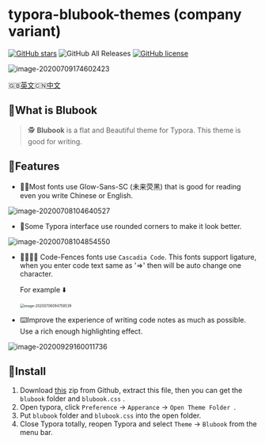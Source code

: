 # typora-blubook-themes (company variant)

[![GitHub stars](https://img.shields.io/github/stars/FishionYu/typora-blubook-theme?style=flat-square)](https://github.com/FishionYu/typora-blubook-theme/stargazers)  ![GitHub All Releases](https://img.shields.io/github/downloads/FishionYu/typora-blubook-theme/total?color=%23c060a1&style=flat-square)  [![GitHub license](https://img.shields.io/github/license/FishionYu/typora-blubook-theme?style=flat-square)](https://github.com/FishionYu/typora-blubook-theme/blob/master/LICENSE)

![image-20200709174602423](https://cdn.jsdelivr.net/gh/FishionYu/Rayyu-sPic@master/img/image-20200709174602423.png)

:gb:[英文](https://github.com/FishionYu/typora-blubook-theme):cn:[中文](https://github.com/FishionYu/typora-blubook-theme/blob/master/README2.md)

## 📘What is Blubook

> 🕵️ **Blubook** is a flat and Beautiful theme for Typora. This theme is good for writing. 

## 🌠Features

- 📝📖Most fonts use Glow-Sans-SC (未来荧黑) that is good for reading even you write Chinese or English.

![image-20200708104640527](https://cdn.jsdelivr.net/gh/FishionYu/Rayyu-sPic@master/img/image-20200708104640527.png)

- 🎨Some Typora interface use rounded corners to make it look better.

![image-20200708104854550](https://cdn.jsdelivr.net/gh/FishionYu/Rayyu-sPic@master/img/image-20200708104854550.png)

- 👨‍💻‍👩‍💻 Code-Fences fonts use `Cascadia Code`. This fonts support ligature, when you enter code text same as  '=>'  then will be auto change one character.

   For example ⬇️

   <img src="https://cdn.jsdelivr.net/gh/FishionYu/Rayyu-sPic@master/img/image-20200708094758539.png" alt="image-20200708094758539" style="zoom:50%;" />


- ⌨️Improve the experience of writing code notes as much as possible. Use a rich enough highlighting effect.

![image-20200929160011736](https://cdn.jsdelivr.net/gh/FishionYu/Rayyu-sPic@master/img/image-20200929160011736.png)

## 🔨Install

1. Download [this](https://github.com/FishionYu/typora-blubook-theme/releases/latest) zip from Github, extract this file, then you can get the `blubook` folder and `blubook.css` .
2. Open typora, click `Preference` → `Apperance` → `Open Theme Folder `.
3. Put `blubook` folder and `blubook.css` into the open folder.
4. Close Typora totally, reopen Typora and select `Theme` → `Blubook` from the menu bar.

